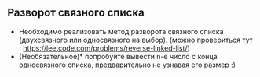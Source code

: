 ## Разворот связного списка
- Необходимо реализовать метод разворота связного списка (двухсвязного или односвязного на выбор).
  (можно провериться тут : https://leetcode.com/problems/reverse-linked-list/)
- (Необязательное)* попробуйте вывести n-е число с конца односвязного списка, 
  предварительно не узнавая его размер :)
